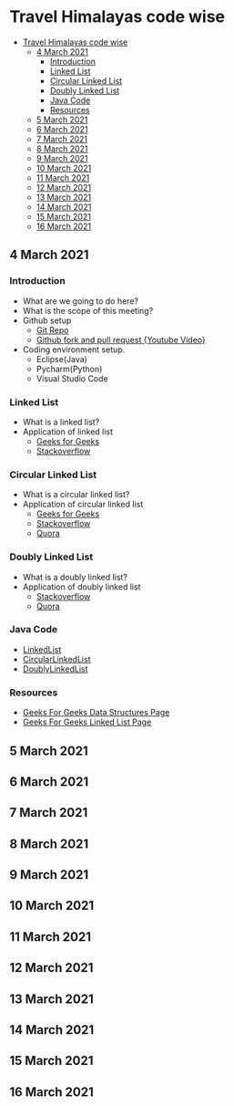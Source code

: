 # Travel Himalayas code wise

- [Travel Himalayas code wise](#travel-himalayas-code-wise)
  - [4 March 2021](#4-march-2021)
    - [Introduction](#introduction)
    - [Linked List](#linked-list)
    - [Circular Linked List](#circular-linked-list)
    - [Doubly Linked List](#doubly-linked-list)
    - [Java Code](#java-code)
    - [Resources](#resources)
  - [5 March 2021](#5-march-2021)
  - [6 March 2021](#6-march-2021)
  - [7 March 2021](#7-march-2021)
  - [8 March 2021](#8-march-2021)
  - [9 March 2021](#9-march-2021)
  - [10 March 2021](#10-march-2021)
  - [11 March 2021](#11-march-2021)
  - [12 March 2021](#12-march-2021)
  - [13 March 2021](#13-march-2021)
  - [14 March 2021](#14-march-2021)
  - [15 March 2021](#15-march-2021)
  - [16 March 2021](#16-march-2021)


## 4 March 2021

### Introduction

* What are we going to do here?
* What is the scope of this meeting?
* Github setup
  * [Git Repo](https://github.com/abhishek-honey/git)
  * [Github fork and pull request {Youtube Video}](https://www.youtube.com/watch?v=rgbCcBNZcdQ)
* Coding environment setup.
  * Eclipse(Java)
  * Pycharm(Python)
  * Visual Studio Code

### Linked List
* What is a linked list?
* Application of linked list
  * [Geeks for Geeks](https://www.geeksforgeeks.org/applications-of-linked-list-data-structure/)
  * [Stackoverflow](https://stackoverflow.com/questions/644167/what-is-a-practical-real-world-example-of-the-linked-list)
### Circular Linked List
* What is a circular linked list?
* Application of circular linked list
  * [Geeks for Geeks](https://www.geeksforgeeks.org/circular-linked-list/)
  * [Stackoverflow](https://stackoverflow.com/questions/3589772/why-exactly-do-we-need-a-circular-linked-list-singly-or-doubly-data-structur)
  * [Quora](https://www.quora.com/What-is-real-life-use-of-circular-doubly-linked-lists)
### Doubly Linked List
* What is a doubly linked list?
* Application of doubly linked list
  * [Stackoverflow](https://stackoverflow.com/questions/40661716/real-life-use-of-doubly-linked-list)
  * [Quora](https://www.quora.com/What-is-real-life-use-of-circular-doubly-linked-lists)
### Java Code
* [LinkedList](https://github.com/abhishek-honey/travelHimalayasCodeWise/blob/main/code/java/src/main/java/linkedlist/LinkedList.java)
* [CircularLinkedList](https://github.com/abhishek-honey/travelHimalayasCodeWise/blob/main/code/java/src/main/java/linkedlist/CircularLinkedList.java)
* [DoublyLinkedList](https://github.com/abhishek-honey/travelHimalayasCodeWise/blob/main/code/java/src/main/java/linkedlist/DoublyLinkedList.java)
### Resources
* [Geeks For Geeks Data Structures Page](https://www.geeksforgeeks.org/data-structures/)
* [Geeks For Geeks Linked List Page](https://www.geeksforgeeks.org/data-structures/linked-list/)
## 5 March 2021
## 6 March 2021
## 7 March 2021
## 8 March 2021
## 9 March 2021
## 10 March 2021
## 11 March 2021
## 12 March 2021
## 13 March 2021
## 14 March 2021
## 15 March 2021
## 16 March 2021
